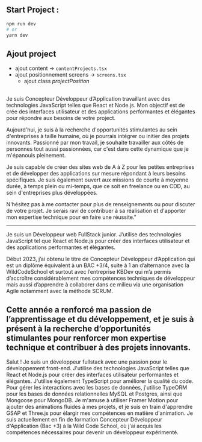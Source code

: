 ## Start Project :

```bash
npm run dev
# or
yarn dev
```

## Ajout project

- ajout content -> `contentProjects.tsx`
- ajout positionnement screens -> `screens.tsx`
  - ajout class _projectPosition_

##

Je suis Concepteur Développeur d’Application travaillant avec des technologies JavaScript telles que React et Node.js. Mon objectif est de crée des interfaces utilisateur et des applications performantes et élégantes pour répondre aux besoins de votre project.

Aujourd'hui, je suis à la recherche d'opportunités stimulantes au sein d'entreprises à taille humaine, où je pourrais intégrer ou initier des projets innovants. Passionné par mon travail, je souhaite travailler aux côtés de personnes tout aussi passionnées, car c'est dans cette dynamique que je m'épanouis pleinement.

Je suis capable de créer des sites web de A à Z pour les petites entreprises et de développer des applications sur mesure répondant à leurs besoins spécifiques. Je suis également ouvert aux missions de courte à moyenne durée, à temps plein ou mi-temps, que ce soit en freelance ou en CDD, au sein d'entreprises plus développées.

N'hésitez pas à me contacter pour plus de renseignements ou pour discuter de votre projet. Je serais ravi de contribuer à sa réalisation et d'apporter mon expertise technique pour en faire une réussite."

---

Je suis un Développeur web FullStack junior. J’utilise des technologies JavaScript tel que React et Node.js pour créer des interfaces utilisateur et des applications performantes et élégantes.

Début 2023, j’ai obtenu le titre de Concepteur Développeur d’Application qui est un diplôme équivalent à un BAC +3/4, suite à 1 an d’alternance avec la WildCodeSchool et surtout avec l’entreprise KBDev qui m’a permis d’accroître considérablement mes compétences techniques de développeur mais aussi d’apprendre à collaborer dans ce milieu via une organisation Agile notamment avec la méthode SCRUM.

## Cette année a renforcé ma passion de l’apprentissage et du développement, et je suis à présent à la recherche d’opportunités stimulantes pour renforcer mon expertise technique et contribuer à des projets innovants.

Salut !
Je suis un développeur fullstack avec une passion pour le développement front-end.
J'utilise des technologies JavaScript telles que React et Node.js pour créer des interfaces utilisateur performantes et élégantes.
J'utilise également TypeScript pour améliorer la qualité du code.
Pour gérer les interactions avec les bases de données, j'utilise TypeORM pour les bases de données relationnelles MySQL et Postgres, ainsi que Mongoose pour MongoDB.
Je m'amuse à utiliser Framer Motion pour ajouter des animations fluides à mes projets, et je suis en train d'apprendre GSAP et Three.js pour élargir mes compétences en matière d'animation.
Je suis actuellement en fin de formation Concepteur Développeur d'Application (Bac +3) à la Wild Code School, où j'ai acquis les compétences nécessaires pour devenir un développeur expérimenté.
